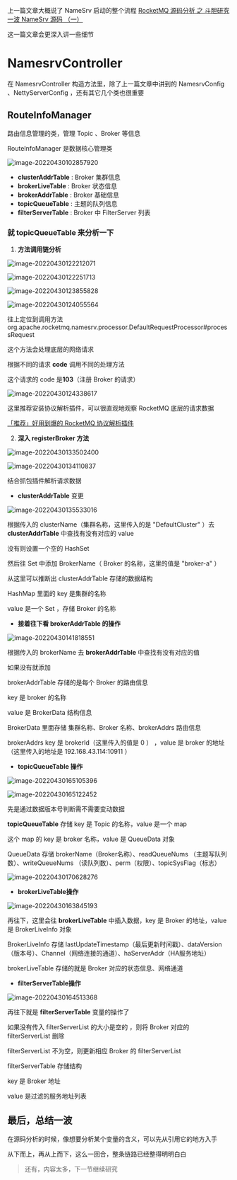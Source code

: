 上一篇文章大概说了 NameSrv 启动的整个流程 [RocketMQ 源码分析 之 斗胆研究一波 NameSrv 源码 （一）](https://juejin.cn/post/7092065695373983774)

这一篇文章会更深入讲一些细节

# NamesrvController

在 NamesrvController 构造方法里，除了上一篇文章中讲到的 NamesrvConfig 、NettyServerConfig ，还有其它几个类也很重要

## RouteInfoManager

路由信息管理的类，管理 Topic 、Broker 等信息

RouteInfoManager 是数据核心管理类

![image-20220430102857920](https://tva1.sinaimg.cn/large/e6c9d24egy1h1tn91t0uxj223g0u078f.jpg)

-   **clusterAddrTable** : Broker 集群信息
-   **brokerLiveTable** : Broker 状态信息
-   **brokerAddrTable** : Broker 基础信息
-   **topicQueueTable** : 主题的队列信息
-   **filterServerTable** : Broker 中 FilterServer 列表

### 就 topicQueueTable 来分析一下

1.  **方法调用链分析**

![image-20220430122212071](https://tva1.sinaimg.cn/large/e6c9d24egy1h1tn8uq7poj21ny0qadln.jpg)

![image-20220430122251713](https://tva1.sinaimg.cn/large/e6c9d24egy1h1tn8y1thoj21ci0u0af7.jpg)

![image-20220430123855828](https://tva1.sinaimg.cn/large/e6c9d24egy1h1tn8z1k9bj21ci0u0win.jpg)

![image-20220430124055564](https://tva1.sinaimg.cn/large/e6c9d24egy1h1tn8yjktmj21ci0u0gqc.jpg)

往上定位到调用方法 org.apache.rocketmq.namesrv.processor.DefaultRequestProcessor#processRequest

这个方法会处理底层的网络请求

根据不同的请求 **code** 调用不同的处理方法

这个请求的 code 是**103**（注册 Broker 的请求）

![image-20220430124338617](https://tva1.sinaimg.cn/large/e6c9d24egy1h1tn8wtzdij21ci0u0wk0.jpg)

这里推荐安装协议解析插件，可以很直观地观察 RocketMQ 底层的请求数据

[「推荐」好用到爆的 RocketMQ 协议解析插件](https://juejin.cn/post/7091641992450408461)

2.  **深入 registerBroker 方法**

![image-20220430133502400](https://tva1.sinaimg.cn/large/e6c9d24egy1h1tn8zheglj21ci0u0wk5.jpg)

![image-20220430134110837](https://tva1.sinaimg.cn/large/e6c9d24egy1h1tn8v5eh8j21ny0qadln.jpg)

结合抓包插件解析请求数据

-   **clusterAddrTable** 变更

![image-20220430135533016](https://tva1.sinaimg.cn/large/e6c9d24egy1h1tn90hrpuj21ci0u0q74.jpg)

根据传入的 clusterName（集群名称，这里传入的是 "DefaultCluster" ）去 **clusterAddrTable** 中查找有没有对应的 value

没有则设置一个空的 HashSet

然后往 Set 中添加 BrokerName（ Broker 的名称，这里的值是 "broker-a" ）

从这里可以推断出 clusterAddrTable 存储的数据结构

HashMap 里面的 key 是集群的名称

value 是一个 Set ，存储 Broker 的名称

-   **接着往下看 brokerAddrTable 的操作**

![image-20220430141818551](https://tva1.sinaimg.cn/large/e6c9d24egy1h1tn92gp3hj21ci0u0dke.jpg)

根据传入的 brokerName 去 **brokerAddrTable** 中查找有没有对应的值

如果没有就添加

brokerAddrTable 存储的是每个 Broker 的路由信息

key 是 broker 的名称

value 是 BrokerData 结构信息

BrokerData 里面存储 集群名称、Broker 名称、brokerAddrs 路由信息

brokerAddrs key 是 brokerId（这里传入的值是 0 ） ，value 是 broker 的地址（这里传入的地址是 192.168.43.114:10911 ）

-   **topicQueueTable 操作**

![image-20220430165105396](https://tva1.sinaimg.cn/large/e6c9d24egy1h1tn90vknrj21ci0u0n16.jpg)

![image-20220430165122452](https://tva1.sinaimg.cn/large/e6c9d24egy1h1tn8vqh8tj21ci0u0aej.jpg)

先是通过数据版本号判断需不需要变动数据

**topicQueueTable** 存储 key 是 Topic 的名称，value 是一个 map

这个 map 的 key 是 broker 名称，value 是 QueueData 对象

QueueData 存储 brokerName（Broker名称）、readQueueNums （主题写队列数）、writeQueueNums （读队列数）、perm（权限）、topicSysFlag（标志）

![image-20220430170628276](https://tva1.sinaimg.cn/large/e6c9d24egy1h1tn91e0kkj21ci0u0787.jpg)

-   **brokerLiveTable操作**

![image-20220430163845193](https://tva1.sinaimg.cn/large/e6c9d24egy1h1tn8zxc5wj21ci0u0tcv.jpg)

再往下，这里会往 **brokerLiveTable** 中插入数据，key 是 Broker 的地址，value 是 BrokerLiveInfo 对象

BrokerLiveInfo 存储 lastUpdateTimestamp（最后更新时间戳）、dataVersion（版本号）、Channel（网络连接的通道）、haServerAddr（HA服务地址）

brokerLiveTable 存储的就是 Broker 对应的状态信息、网络通道

-   **filterServerTable操作**

![image-20220430164513368](https://tva1.sinaimg.cn/large/e6c9d24egy1h1tn8xppxkj21ci0u0dju.jpg)

再往下就是 **filterServerTable** 变量的操作了

如果没有传入 filterServerList 的大小是空的 ，则将 Broker 对应的 filterServerList 删除

filterServerList 不为空，则更新相应 Broker 的 filterServerList

filterServerTable 存储结构

key 是 Broker 地址

value 是过滤的服务地址列表



## 最后，总结一波

在源码分析的时候，像想要分析某个变量的含义，可以先从引用它的地方入手

从下而上，再从上而下，这么一回合，整条链路已经整得明明白白

> 还有，内容太多，下一节继续研究